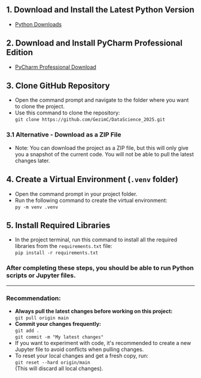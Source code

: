 ## 1. Download and Install the Latest Python Version
- [Python Downloads](https://www.python.org/downloads/)

## 2. Download and Install PyCharm Professional Edition
- [PyCharm Professional Download](https://www.jetbrains.com/pycharm/download/?section=windows)

## 3. Clone GitHub Repository
- Open the command prompt and navigate to the folder where you want to clone the project.
- Use this command to clone the repository:  
  `git clone https://github.com/GezimC/DataScience_2025.git`

### 3.1 Alternative - Download as a ZIP File
- Note: You can download the project as a ZIP file, but this will only give you a snapshot of the current code. You will not be able to pull the latest changes later.

## 4. Create a Virtual Environment (`.venv` folder)
- Open the command prompt in your project folder.
- Run the following command to create the virtual environment:  
  `py -m venv .venv`

## 5. Install Required Libraries
- In the project terminal, run this command to install all the required libraries from the `requirements.txt` file:  
  `pip install -r requirements.txt`

### After completing these steps, you should be able to run Python scripts or Jupyter files.

---

### Recommendation:
- **Always pull the latest changes before working on this project:**  
  `git pull origin main`
- **Commit your changes frequently:**  
  `git add .`  
  `git commit -m "My latest changes"`
- If you want to experiment with code, it's recommended to create a new Jupyter file to avoid conflicts when pulling changes.
- To reset your local changes and get a fresh copy, run:  
  `git reset --hard origin/main`  
  (This will discard all local changes).